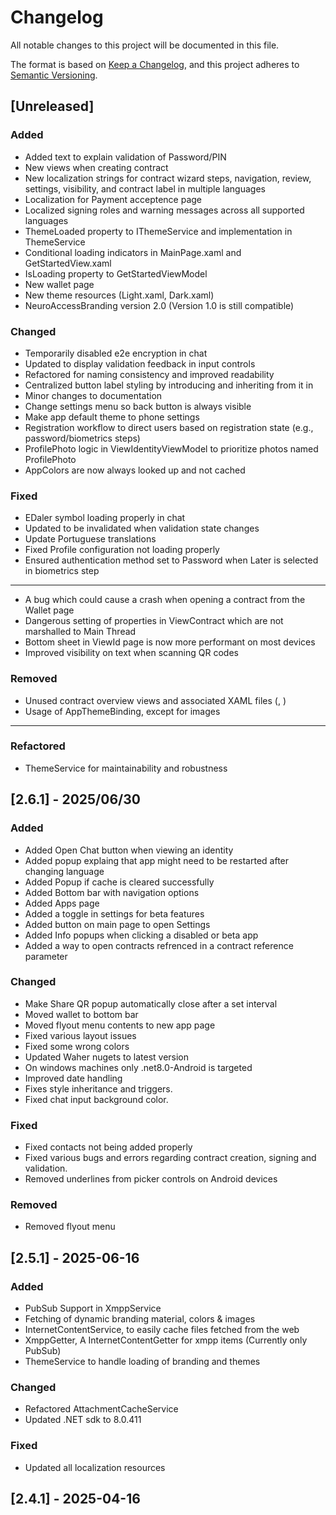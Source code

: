 # Changelog

All notable changes to this project will be documented in this file.

The format is based on [Keep a Changelog](https://keepachangelog.com/en/1.1.0/),
and this project adheres to [Semantic Versioning](https://semver.org/spec/v2.0.0.html).

## [Unreleased]

### Added

- Added text to explain validation of Password/PIN
- New views when creating contract
- New localization strings for contract wizard steps, navigation, review, settings, visibility, and contract label in multiple languages
- Localization for Payment acceptence page
- Localized signing roles and warning messages across all supported languages
- ThemeLoaded property to IThemeService and implementation in ThemeService
- Conditional loading indicators in MainPage.xaml and GetStartedView.xaml
- IsLoading property to GetStartedViewModel
- New wallet page
- New theme resources (Light.xaml, Dark.xaml)
- NeuroAccessBranding version 2.0 (Version 1.0 is still compatible)

### Changed

- Temporarily disabled e2e encryption in chat
- Updated  to display validation feedback in input controls
- Refactored  for naming consistency and improved readability
- Centralized button label styling by introducing  and inheriting from it in
- Minor changes to documentation
- Change settings menu so back button is always visible
- Make app default theme to phone settings
- Registration workflow to direct users based on registration state (e.g., password/biometrics steps)
- ProfilePhoto logic in ViewIdentityViewModel to prioritize photos named ProfilePhoto
- AppColors are now always looked up and not cached

### Fixed

- EDaler symbol loading properly in chat
- Updated  to be invalidated when validation state changes
- Update Portuguese translations
- Fixed Profile configuration not loading properly
- Ensured authentication method set to Password when Later is selected in biometrics step
- --
- A bug which could cause a crash when opening a contract from the Wallet page
- Dangerous setting of properties in ViewContract which are not marshalled to Main Thread
- Bottom sheet in ViewId page is now more performant on most devices
- Improved visibility on text when scanning QR codes

### Removed

- Unused contract overview views and associated XAML files (, )
- Usage of AppThemeBinding, except for images
- --

### Refactored

- ThemeService for maintainability and robustness

## [2.6.1] - 2025/06/30

### Added

- Added Open Chat button when viewing an identity
- Added popup explaing that app might need to be restarted after changing language
- Added Popup if cache is cleared successfully
- Added Bottom bar with navigation options
- Added Apps page
- Added a toggle in settings for beta features
- Added button on main page to open Settings
- Added Info popups when clicking a disabled or beta app
- Added a way to open contracts refrenced in a contract reference parameter

### Changed

- Make Share QR popup automatically close after a set interval
- Moved wallet to bottom bar
- Moved flyout menu contents to new app page
- Fixed various layout issues
- Fixed some wrong colors
- Updated Waher nugets to latest version
- On windows machines only .net8.0-Android is targeted
- Improved date handling
- Fixes style inheritance and triggers.
- Fixed chat input background color.

### Fixed

- Fixed contacts not being added properly
- Fixed various bugs and errors regarding contract creation, signing and validation.
- Removed underlines from picker controls on Android devices

### Removed

- Removed flyout menu

## [2.5.1] - 2025-06-16

### Added

- PubSub Support in XmppService
- Fetching of dynamic branding material, colors & images
- InternetContentService, to easily cache files fetched from the web
- XmppGetter, A InternetContentGetter for xmpp items (Currently only PubSub)
- ThemeService to handle loading of branding and themes

### Changed

- Refactored AttachmentCacheService
- Updated .NET sdk to 8.0.411

### Fixed

- Updated all localization resources

## [2.4.1] - 2025-04-16

